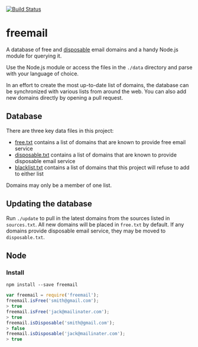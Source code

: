 [![Build Status](https://travis-ci.org/willwhite/freemail.svg?branch=master)](https://travis-ci.org/willwhite/freemail)

# freemail

A database of free and [disposable](http://en.wikipedia.org/wiki/Disposable_email_address)
email domains and a handy Node.js module for querying it.

Use the Node.js module or access the files in the `./data` directory and parse
with your language of choice.

In an effort to create the most up-to-date list of domains, the database can be
synchronized with various lists from around the web. You can also add new
domains directly by opening a pull request.

## Database

There are three key data files in this project:

- [free.txt](https://github.com/willwhite/freemail/blob/master/data/free.txt) contains a list of domains that are known to provide free email service
- [disposable.txt](https://github.com/willwhite/freemail/blob/master/data/disposable.txt) contains a list of domains that are known to provide disposable email service
- [blacklist.txt](https://github.com/willwhite/freemail/blob/master/data/blacklist.txt) contains a list of domains that this project will refuse to add to either list

Domains may only be a member of one list.

## Updating the database

Run `./update` to pull in the latest domains from the sources listed in
`sources.txt`. All new domains will be placed in `free.txt` by default.
If any domains provide disposable email service, they may be moved to
`disposable.txt`.

## Node

### Install

```
npm install --save freemail
```

```javascript
var freemail = require('freemail');
freemail.isFree('smith@gmail.com');
> true
freemail.isFree('jack@mailinater.com');
> true
freemail.isDisposable('smith@gmail.com');
> false
freemail.isDisposable('jack@mailinater.com');
> true

```
